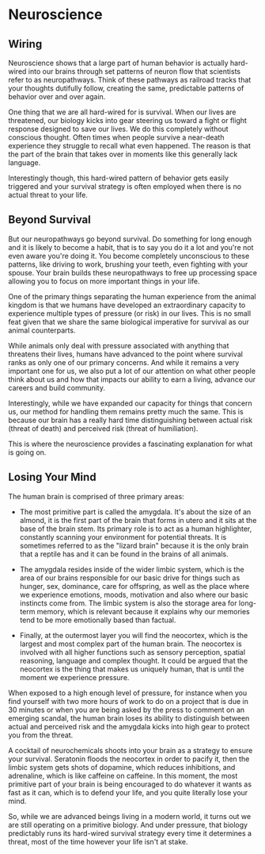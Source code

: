 # Neuroscience


## Wiring
Neuroscience shows that a large part of human behavior is actually hard-wired into our brains through set patterns of neuron flow that scientists refer to as neuropathways. Think of these pathways as railroad tracks that your thoughts dutifully follow, creating the same, predictable patterns of behavior over and over again.

One thing that we are all hard-wired for is survival. When our lives are threatened, our biology kicks into gear steering us toward a fight or flight response designed to save our lives. We do this completely without conscious thought. Often times when people survive a near-death experience they struggle to recall what even happened. The reason is that the part of the brain that takes over in moments like this generally lack language.

Interestingly though, this hard-wired pattern of behavior gets easily triggered and your survival strategy is often employed when there is no actual threat to your life.

## Beyond Survival
But our neuropathways go beyond survival. Do something for long enough and it is likely to become a habit, that is to say you do it a lot and you're not even aware you're doing it. You become completely unconscious to these patterns, like driving to work, brushing your teeth, even fighting with your spouse. Your brain builds these neuropathways to free up processing space allowing you to focus on more important things in your life.

One of the primary things separating the human experience from the animal kingdom is that we humans have developed an extraordinary capacity to experience multiple types of pressure (or risk) in our lives. This is no small feat given that we share the same biological imperative for survival as our animal counterparts.

While animals only deal with pressure associated with anything that threatens their lives, humans have advanced to the point where survival ranks as only one of our primary concerns. And while it remains a very important one for us, we also put a lot of our attention on what other people think about us and how that impacts our ability to earn a living, advance our careers and build community.

Interestingly, while we have expanded our capacity for things that concern us, our method for handling them remains pretty much the same. This is because our brain has a really hard time distinguishing between actual risk (threat of death) and perceived risk (threat of humiliation).

This is where the neuroscience provides a fascinating explanation for what is going on.


## Losing Your Mind

The human brain is comprised of three primary areas:
* The most primitive part is called the amygdala. It's about the size of an almond, it is the first part of the brain that forms in utero and it sits at the base of the brain stem. Its primary role is to act as a human highlighter, constantly scanning your environment for potential threats. It is sometimes referred to as the "lizard brain" because it is the only brain that a reptile has and it can be found in the brains of all animals.

* The amygdala resides inside of the wider limbic system, which is the area of our brains responsible for our basic drive for things such as hunger, sex, dominance, care for offspring, as well as the place where we experience emotions, moods, motivation and also where our basic instincts come from. The limbic system is also the storage area for long-term memory, which is relevant because it explains why our memories tend to be more emotionally based than factual.

* Finally, at the outermost layer you will find the neocortex, which is the largest and most complex part of the human brain. The neocortex is involved with all higher functions such as sensory perception, spatial reasoning, language and complex thought. It could be argued that the neocortex is the thing that makes us uniquely human, that is until the moment we experience pressure.

When exposed to a high enough level of pressure, for instance when you find yourself with two more hours of work to do on a project that is due in 30 minutes or when you are being asked by the press to comment on an emerging scandal, the human brain loses its ability to distinguish between actual and perceived risk and the amygdala kicks into high gear to protect you from the threat.

A cocktail of neurochemicals shoots into your brain as a strategy to ensure your survival. Seratonin floods the neocortex in order to pacify it, then the limbic system gets shots of dopamine, which reduces inhibitions, and adrenaline, which is like caffeine on caffeine. In this moment, the most primitive part of your brain is being encouraged to do whatever it wants as fast as it can, which is to defend your life, and you quite literally lose your mind.

So, while we are advanced beings living in a modern world, it turns out we are still operating on a primitive biology. And under pressure, that biology predictably runs its hard-wired survival strategy every time it determines a threat, most of the time however your life isn't at stake.